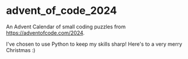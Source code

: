 # advent_of_code_2024
An Advent Calendar of small coding puzzles from https://adventofcode.com/2024.

I've chosen to use Python to keep my skills sharp! Here's to a very merry Christmas :)
